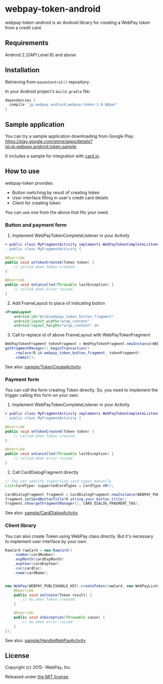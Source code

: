 # webpay-token-android

webpay-token-android is an Android library for creating a WebPay token from a credit card.

## Requirements

Android 2.2(API Level 8) and above

## Installation

Retrieving from `mavenCentral()` repository.

In your Android project's `build.gradle` file:


```groovy
dependencies {
  compile 'jp.webpay.android:webpay-token:1.0.0@aar'
}
```

## Sample application

You can try a sample application downloading from Google Play: https://play.google.com/store/apps/details?id=jp.webpay.android.token.sample

It includes a sample for integration with [card.io](https://www.card.io/).

## How to use

webpay-token provides:

- Button switching by result of creating token
- User interface filling in user's credit card details
- Client for creating token

You can use one from the above that fits your need.

### Button and payment form

1. Implement WebPayTokenCompleteListener in your Activity

```diff
+ public class MyFragmentActivity implements WebPayTokenCompleteListener {
- public class MyFragmentActivity {
```

```java
@Override
public void onTokenCreated(Token token) {
    // called when Token created
}

@Override
public void onCancelled(Throwable lastException) {
    // called when error raised
}
```

2. Add FrameLayout to place of indicating button

```xml
<FrameLayout
    android:id="@+id/webpay_token_button_fragment"
    android:layout_width="wrap_content"
    android:layout_height="wrap_content" />
```

3. Call to replace id of above FrameLayout with WebPayTokenFragment

```java
WebPayTokenFragment tokenFragment = WebPayTokenFragment.newInstance(WEBPAY_PUBLISHABLE_KEY);
getFragmentManager().beginTransaction()
    .replace(R.id.webpay_token_button_fragment, tokenFragment)
    .commit();
```

See also: [sample/TokenCreateActivity](https://github.com/webpay/webpay-token-android/blob/master/sample/src/main/java/jp/webpay/android/token/sample/TokenCreateActivity.java)

### Payment form

You can call the form creating Token directly.
So, you need to implement the trigger calling this form on your own.

1. Implement WebPayTokenCompleteListener in your Activity

```diff
+ public class MyFragmentActivity implements WebPayTokenCompleteListener {
- public class MyFragmentActivity {
```

```java
@Override
public void onTokenCreated(Token token) {
    // called when Token created
}

@Override
public void onCancelled(Throwable lastException) {
    // called when error raised
}
```

2. Call CardDialogFragment directly

```java
// You can specify supporting card types manually
List<CardType> supportedCardTypes = CardType.VM();

CardDialogFragment fragment = CardDialogFragment.newInstance(WEBPAY_PUBLISHABLE_KEY, supportedCardTypes);
fragment.setSendButtonTitle(R.string.your_button_title);
fragment.show(getFragmentManager(), CARD_DIALOG_FRAGMENT_TAG);
```

See also: [sample/CardDialogActivity](https://github.com/webpay/webpay-token-android/blob/master/sample/src/main/java/jp/webpay/android/token/sample/CardDialogActivity.java)

### Client library

You can also create Token using WebPay class directly.
But it's necessary to implement user interface by your own.

```java
RawCard rawCard = new RawCard()
    .number(cardNumber)
    .expMonth(cardExpMonth)
    .expYear(cardExpYear)
    .cvc(cardCvc)
    .name(cardName);


new WebPay(WEBPAY_PUBLISHABLE_KEY).createToken(rawCard, new WebPayListener<Token>() {
    @Override
    public void onCreate(Token result) {
        // do when Token created
    }

    @Override
    public void onException(Throwable cause) {
        // do when error raised
    }
});
```

See also: [sample/HandleWebPayActivity](https://github.com/webpay/webpay-token-android/blob/master/sample/src/main/java/jp/webpay/android/token/sample/HandleWebPayActivity.java)

## License

Copyright (c) 2015- WebPay, Inc.

Released under [the MIT license](http://opensource.org/licenses/mit-license.html).
